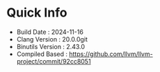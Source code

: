 # Quick Info
* Build Date : 2024-11-16
* Clang Version : 20.0.0git
* Binutils Version : 2.43.0
* Compiled Based : https://github.com/llvm/llvm-project/commit/92cc8051
